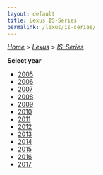 ```yaml
---
layout: default
title: Lexus IS-Series
permalink: /lexus/is-series/
---
```

[*Home*](/) > [*Lexus*](/lexus/) > [*IS-Series*](/lexus/is-series/)

**Select year**

- [2005](/lexus/is-series/2005/)
- [2006](/lexus/is-series/2006/)
- [2007](/lexus/is-series/2007/)
- [2008](/lexus/is-series/2008/)
- [2009](/lexus/is-series/2009/)
- [2010](/lexus/is-series/2010/)
- [2011](/lexus/is-series/2011/)
- [2012](/lexus/is-series/2012/)
- [2013](/lexus/is-series/2013/)
- [2014](/lexus/is-series/2014/)
- [2015](/lexus/is-series/2015/)
- [2016](/lexus/is-series/2016/)
- [2017](/lexus/is-series/2017/)
